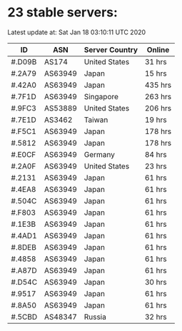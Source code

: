 # 23 stable servers:

Latest update at: Sat Jan 18 03:10:11 UTC 2020

| ID | ASN | Server Country | Online |
| -- | --- | -------------- | ------ |
| #.D09B | AS174 | United States | 31 hrs |
| #.2A79 | AS63949 | Japan | 15 hrs |
| #.42A0 | AS63949 | Japan | 435 hrs |
| #.7F1D | AS63949 | Singapore | 263 hrs |
| #.9FC3 | AS53889 | United States | 206 hrs |
| #.7E1D | AS3462 | Taiwan | 19 hrs |
| #.F5C1 | AS63949 | Japan | 178 hrs |
| #.5812 | AS63949 | Japan | 178 hrs |
| #.E0CF | AS63949 | Germany | 84 hrs |
| #.2A0F | AS63949 | United States | 23 hrs |
| #.2131 | AS63949 | Japan | 61 hrs |
| #.4EA8 | AS63949 | Japan | 61 hrs |
| #.504C | AS63949 | Japan | 61 hrs |
| #.F803 | AS63949 | Japan | 61 hrs |
| #.1E3B | AS63949 | Japan | 61 hrs |
| #.4AD1 | AS63949 | Japan | 61 hrs |
| #.8DEB | AS63949 | Japan | 61 hrs |
| #.4858 | AS63949 | Japan | 61 hrs |
| #.A87D | AS63949 | Japan | 61 hrs |
| #.D54C | AS63949 | Japan | 30 hrs |
| #.9517 | AS63949 | Japan | 61 hrs |
| #.8A50 | AS63949 | Japan | 61 hrs |
| #.5CBD | AS48347 | Russia | 32 hrs |

